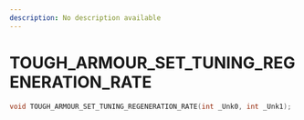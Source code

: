 ```yaml
---
description: No description available 
---
```


# TOUGH_ARMOUR_SET_TUNING_REGENERATION_RATE

```cpp
void TOUGH_ARMOUR_SET_TUNING_REGENERATION_RATE(int _Unk0, int _Unk1);
```